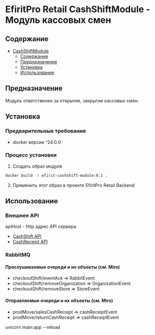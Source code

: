 # <div id="main">EfiritPro Retail CashShiftModule - Модуль кассовых смен</div>

## <div id="content">Содержание</div>

- [CashShiftModule](#main)
    - [Содержание](#content)
    - [Предназначение](#target)
    - [Установка](#install)
    - [Использование](#usage)

## <div id="target">Предназначение</div>

Модуль ответственен за открытие, закрытие кассовых смен.

## <div id="install">Установка</div>

### Предварительные требования

- docker версии ^24.0.0

### Процесс установки

1. Создать образ модуля

```bash
docker build -t efirit-cashshift-module:0.1 .
```

2. Применить этот образ в проекте EfiritPro Retail Backend

## <div id="usage">Использование</div>

### Внешнее API

apiHost - http адрес API сервера

- [CashShift API](usageManuals/cashshift_api.md)
- [CashReceipt API](usageManuals/cashreceipt_api.md)

### RabbitMQ

#### Прослушиваемые очереди и их объекты (см. Miro)

- checkoutShift/eventAck => RabbitEvent
- checkoutShift/removeOrganization => OrganizationEvent
- checkoutShift/removeStore => StoreEvent

#### Отправляемые очереди и их объекты (см. Miro)

- prodMove/salesCashReceipt => cashReceiptEvent
- prodMove/returnCashReceipt => cashReceiptEvent

uvicorn main:app --reload
